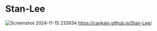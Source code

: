 # Stan-Lee
![Screenshot 2024-11-15 233934](https://github.com/user-attachments/assets/1014a2d4-d598-4c18-b404-278d42331372)
https://cankalo.github.io/Stan-Lee/
